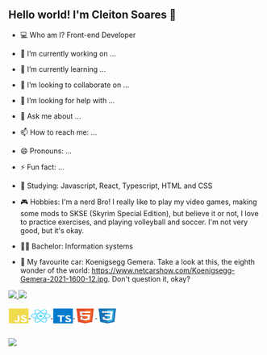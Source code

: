 ## Hello world! I'm Cleiton Soares 👋

- 💻 Who am I? Front-end Developer

- 🔭 I’m currently working on ...
- 🌱 I’m currently learning ...
- 👯 I’m looking to collaborate on ...
- 🤔 I’m looking for help with ...
- 💬 Ask me about ...
- 📫 How to reach me: ...
- 😄 Pronouns: ...
- ⚡ Fun fact: ...

- 🚀 Studying: Javascript, React, Typescript, HTML and CSS

- 🎮 Hobbies: I'm a nerd Bro! I really like to play my video games, making some mods to SKSE (Skyrim Special Edition), but believe it or not, I love to practice exercises, and playing volleyball and soccer. I'm not very good, but it's okay.

- 👨‍🎓 Bachelor: Information systems 

- 🚗 My favourite car: Koenigsegg Gemera. Take a look at this, the eighth wonder of the world: https://www.netcarshow.com/Koenigsegg-Gemera-2021-1600-12.jpg. Don't question it, okay?

<div>
  <a href="https://github.com/cleitonsoares-s">
  <img height="150em" src="https://github-readme-stats.vercel.app/api?username=cleitonsoares-s&show_icons=true&theme=tokyonight&include_all_commits=true&count_private=true"/>
  <img height="150em" src="https://github-readme-stats.vercel.app/api/top-langs/?username=cleitonsoares-s&layout=compact&langs_count=7&theme=tokyonight"/>
</div>
<div style="display: inline_block"><br>
  <img align="center" alt="javascript" height="30" width="40" src="https://raw.githubusercontent.com/devicons/devicon/master/icons/javascript/javascript-plain.svg">
  <img align="center" alt="React" height="30" width="40" src="https://raw.githubusercontent.com/devicons/devicon/master/icons/react/react-original.svg">
  <img align="center" alt="typescript" height="30" width="40" src="https://raw.githubusercontent.com/devicons/devicon/master/icons/typescript/typescript-plain.svg">
  <img align="center" alt="HTML" height="30" width="40" src="https://raw.githubusercontent.com/devicons/devicon/master/icons/html5/html5-original.svg">
  <img align="center" alt="CSS" height="30" width="40" src="https://raw.githubusercontent.com/devicons/devicon/master/icons/css3/css3-original.svg">
</div>
  
##
  
<div> 
  <a href="https://www.linkedin.com/in/cleiton-soares-developer/" target="_blank"><img src="https://img.shields.io/badge/-LinkedIn-%230077B5?style=for-the- badge&logo=linkedin&logoColor=white" target="_blank"></a> 
</div>
